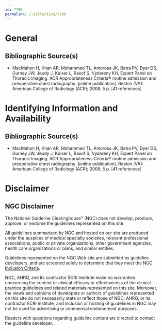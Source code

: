 ```yaml
---
id: 7790
permalink: /:collection/7790
---
```


# General

## Bibliographic Source(s)

- MacMahon H, Khan AR, Mohammed TL, Amorosa JK, Batra PV, Dyer DS, Gurney JW, Jeudy J, Kaiser L, Raoof S, Vydareny KH, Expert Panel on Thoracic Imaging. ACR Appropriateness Criteria® routine admission and preoperative chest radiography. [online publication]. Reston (VA): American College of Radiology (ACR); 2008. 5 p. [41 references]

# Identifying Information and Availability

## Bibliographic Source(s)

- MacMahon H, Khan AR, Mohammed TL, Amorosa JK, Batra PV, Dyer DS, Gurney JW, Jeudy J, Kaiser L, Raoof S, Vydareny KH, Expert Panel on Thoracic Imaging. ACR Appropriateness Criteria® routine admission and preoperative chest radiography. [online publication]. Reston (VA): American College of Radiology (ACR); 2008. 5 p. [41 references]

# Disclaimer

## NGC Disclaimer

The National Guideline Clearinghouse™ (NGC) does not develop, produce, approve, or endorse the guidelines represented on this site.

All guidelines summarized by NGC and hosted on our site are produced under the auspices of medical specialty societies, relevant professional associations, public or private organizations, other government agencies, health care organizations or plans, and similar entities.

Guidelines represented on the NGC Web site are submitted by guideline developers, and are screened solely to determine that they meet the [NGC Inclusion Criteria](/help-and-about/summaries/inclusion-criteria).

NGC, AHRQ, and its contractor ECRI Institute make no warranties concerning the content or clinical efficacy or effectiveness of the clinical practice guidelines and related materials represented on this site. Moreover, the views and opinions of developers or authors of guidelines represented on this site do not necessarily state or reflect those of NGC, AHRQ, or its contractor ECRI Institute, and inclusion or hosting of guidelines in NGC may not be used for advertising or commercial endorsement purposes.

Readers with questions regarding guideline content are directed to contact the guideline developer.

